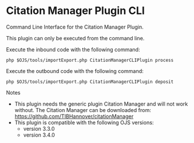 # Citation Manager Plugin CLI

Command Line Interface for the Citation Manager Plugin.

This plugin can only be executed from the command line.

Execute the inbound code with the following command:

`php $OJS/tools/importExport.php CitationManagerCLIPlugin process`

Execute the outbound code with the following command:

`php $OJS/tools/importExport.php CitationManagerCLIPlugin deposit`

Notes

- This plugin needs the generic plugin Citation Manager and will not work without.
  The Citation Manager can be downloaded from: https://github.com/TIBHannover/citationManager
- This plugin is compatible with the following OJS versions:
    - version 3.3.0
    - version 3.4.0
